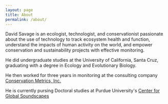 ```yaml
---
layout: page
title: About
permalink: /about/
---
```


David Savage is an ecologist, technologist, and conservationist passionate about the use of technology to track ecosystem health and function, understand the impacts of human activity on the world, and empower conservation and sustainability projects with effective monitoring.

He did undergraduate studies at the University of California, Santa Cruz, graduating with a degree in Ecology and Evolutionary Biology.

He then worked for three years in monitoring at the consulting company [Conservation Metrics, Inc.](conservationmetrics.com)

He is currently pursing Doctoral studies at Purdue University's [Center for Global Soundscapes](https://centerforglobalsoundscapes.org/)
